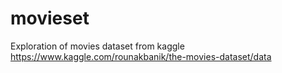 # movieset
Exploration of movies dataset from kaggle https://www.kaggle.com/rounakbanik/the-movies-dataset/data
